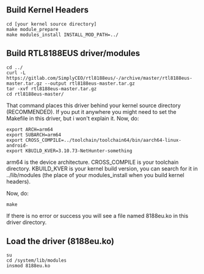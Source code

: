 ## Build Kernel Headers

```
cd [your kernel source directory]
make module_prepare
make modules_install INSTALL_MOD_PATH=../
```

## Build RTL8188EUS driver/modules

```
cd ../
curl -L https://gitlab.com/SimplyCEO/rtl8188eus/-/archive/master/rtl8188eus-master.tar.gz --output rtl8188eus-master.tar.gz
tar -xvf rtl8188eus-master.tar.gz
cd rtl8188eus-master/
```

That command places this driver behind your kernel source directory (RECOMMENDED).
If you put it anywhere you might need to set the Makefile in this driver, but i won't explain it.
Now, do:

```
export ARCH=arm64
export SUBARCH=arm64
export CROSS_COMPILE=../toolchain/toolchain64/bin/aarch64-linux-android-
export KBUILD_KVER=3.10.73-NetHunter-something
```

arm64 is the device architecture.
CROSS_COMPILE is your toolchain directory.
KBUILD_KVER is your kernel build version, you can search for it in ../lib/modules (the place of your modules_install when you build kernel headers).

Now, do:
```
make
```

If there is no error or success you will see a file named 8188eu.ko in this driver directory.


## Load the driver (8188eu.ko)
```
su
cd /system/lib/modules
insmod 8188eu.ko
```
